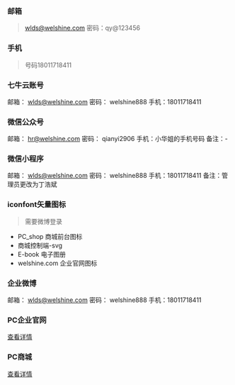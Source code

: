 ### 邮箱

> wlds@welshine.com 密码：qy@123456

### 手机

> 号码18011718411

### 七牛云账号

邮箱： wlds@welshine.com  密码： welshine888  手机：18011718411

### 微信公众号

邮箱： hr@welshine.com  密码： qianyi2906  手机：小华姐的手机号码  备注：-

### 微信小程序

邮箱： wlds@welshine.com  密码： welshine888  手机：18011718411  备注：管理员更改为丁浩斌

### iconfont矢量图标

> 需要微博登录

- PC_shop 商城前台图标
- 商城控制端-svg
- E-book 电子图册
- welshine.com 企业官网图标

### 企业微博

邮箱： wlds@welshine.com  密码： welshine888  手机：18011718411

### PC企业官网

[查看详情](PC.md)

### PC商城

[查看详情](ipad.md)